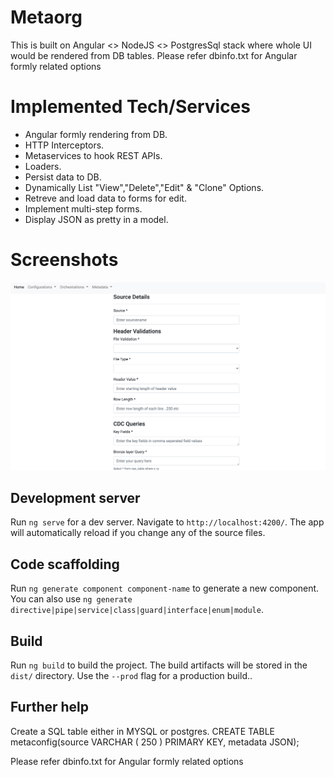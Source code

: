 # Metaorg
This is built on Angular <> NodeJS <> PostgresSql stack where whole UI would be rendered from DB tables.
Please refer dbinfo.txt for Angular formly related options

# Implemented Tech/Services
* Angular formly rendering from DB.
* HTTP Interceptors.
* Metaservices to hook REST APIs.
* Loaders.
* Persist data to DB.
* Dynamically List "View","Delete","Edit" & "Clone" Options.
* Retreve and load data to forms for edit.
* Implement multi-step forms.
* Display JSON as pretty in a model.

# Screenshots
![alt text](https://github.com/pradeepgithubrepo/metaorg/blob/main/src/screenshots/Screenshot%202020-11-19%20at%203.46.22%20PM.png)

## Development server

Run `ng serve` for a dev server. Navigate to `http://localhost:4200/`. The app will automatically reload if you change any of the source files.

## Code scaffolding

Run `ng generate component component-name` to generate a new component. You can also use `ng generate directive|pipe|service|class|guard|interface|enum|module`.

## Build

Run `ng build` to build the project. The build artifacts will be stored in the `dist/` directory. Use the `--prod` flag for a production build..

## Further help

Create a SQL table either in MYSQL or postgres.
CREATE TABLE metaconfig(source VARCHAR ( 250 ) PRIMARY KEY, metadata JSON);

Please refer dbinfo.txt for Angular formly related options

